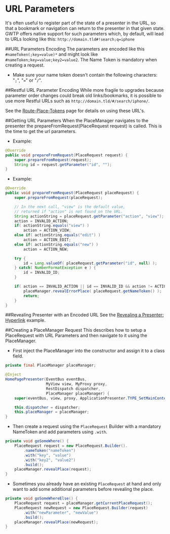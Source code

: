 # URL Parameters

It's often useful to register part of the state of a presenter in the URL, so that a bookmark or navigation can return to the presenter in that given state. GWTP offers native support for such parameters which, by default, will lead to URLs looking like this: `http://domain.tld#!search;q=iphone`

##URL Parameters Encoding
The parameters are encoded like this `#nameToken(;key=value)*` and might look like `#nameToken;key=value;key2=value2`. The Name Token is mandatory when creating a request.

* Make sure your name token doesn't contain the following characters: "`;`", "`=`" or "`/`".

##Restful URL Parameter Encoding
While more fragile to upgrades because parameter order changes could break old links/bookmarks, it is possible to use more Restful URLs such as `http://domain.tld/#/search/iphone/`.

See the [Route-Place-Tokens][rpt] page for details on using these URL's.

##Getting URL Parameters
When the PlaceManager navigates to the presenter the prepareFromRequest(PlaceRequest request) is called. This is the time to get the url parameters.

* Example:

```java
@Override
public void prepareFromRequest(PlaceRequest request) {
    super.prepareFromRequest(request);
    String id = request.getParameter("id", "");
}
```

* Example:

```java
@Override
public void prepareFromRequest(PlaceRequest placeRequest) {
    super.prepareFromRequest(placeRequest);

    // In the next call, "view" is the default value,
    // returned if "action" is not found on the URL.
    String actionString = placeRequest.getParameter("action", "view");
    action = INVALID_ACTION;
    if( actionString.equals("view") )
        action = ACTION_VIEW;
    else if( actionString.equals("edit") )
        action = ACTION_EDIT;
    else if( actionString.equals("new") )
        action = ACTION_NEW;

    try {
        id = Long.valueOf( placeRequest.getParameter("id", null) );
    } catch( NumberFormatException e ) {
        id = INVALID_ID;
    }

    if( action == INVALID_ACTION || id == INVALID_ID && action != ACTION_NEW ) {
        placeManager.revealErrorPlace( placeRequest.getNameToken() );
        return;
    }
}
```

##Revealing Presenter with an Encoded URL
See the [Revealing a Presenter: Hyperlink](https://github.com/ArcBees/GWTP/wiki/Presenter-Lifecycle) example.

##Creating a PlaceManager Request
This describes how to setup a PlaceRequest with URL Parameters and then navigate to it using the PlaceManager.

* First inject the PlaceManager into the constructor and assign it to a class field.

```java
private final PlaceManager placeManager;

@Inject
HomePagePresenter(EventBus eventBus,
                  MyView view, MyProxy proxy,
                  RestDispatch dispatcher,
                  PlaceManager placeManager) {
    super(eventBus, view, proxy, ApplicationPresenter.TYPE_SetMainContent);

    this.dispatcher = dispatcher;
    this.placeManager = placeManager;
}
```

* Then create a request using the `PlaceRequest` Builder with a mandatory NameToken and add parameters using `.with`.

```java
private void goSomeWhere() {
    PlaceRequest request = new PlaceRequest.Builder().
        .nameToken("nameToken")
        .with("key", "value")
        .with("key2", "value2")
        .build();
    placeManager.revealPlace(request);
}
```

* Sometimes you already have an existing `PlaceRequest` at hand and only want to add some additional parameters before revealing the place.

```java
private void goSomeWhereElse() {
    PlaceRequest request = placeManager.getCurrentPlaceRequest();
    PlaceRequest newRequest = new PlaceRequest.Builder(request)
        .with("newParameter", "newValue")
        .build();
    placeManager.revealPlace(newRequest);
}
```

[rpt]: gwtp/features/Route-Place-Tokens.html "Route Place Tokens"
